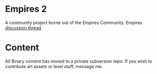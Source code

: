 Empires 2
===============


A community project borne out of the Empires Community.  Empires [discussion thread](http://emp-forum.epic-empires.co.uk/showthread.php?t=18890)

Content
=========

All Binary content has moved to a private subversion repo.  If you wish to contribute art assets or level stuff, message me.  

